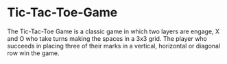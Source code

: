 # Tic-Tac-Toe-Game
The Tic-Tac-Toe Game is a classic game in which two layers are engage, X and O who take turns making the spaces in a 3x3 grid. The player who succeeds in placing three of their marks in a vertical, horizontal or diagonal row win the game.
